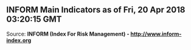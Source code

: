 ## INFORM Main Indicators as of Fri, 20 Apr 2018 03:20:15 GMT

Source: **INFORM (Index For Risk Management) - http://www.inform-index.org**